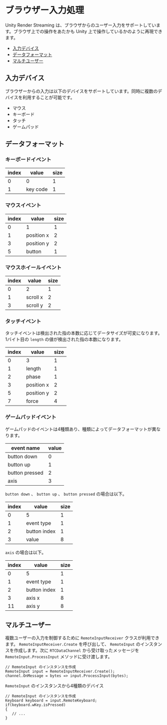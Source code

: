 # ブラウザー入力処理

Unity Render Streaming は、ブラウザからのユーザー入力をサポートしています。ブラウザ上での操作をあたかも Unity 上で操作しているかのように再現できます。

- [入力デバイス](#input-device)
- [データフォーマット](#dataformat)
- [マルチユーザー](#multi-user)

## 入力デバイス

ブラウザーからの入力は以下のデバイスをサポートしています。同時に複数のデバイスを利用することが可能です。

- マウス
- キーボード
- タッチ
- ゲームパッド

## データフォーマット

### キーボードイベント

|index|value|size|
|-------|-----|-----|
|0|0|1|
|1|key code|1|

### マウスイベント

|index|value|size|
|-------|-----|-----|
|0|1|1|
|1|position x|2|
|3|position y|2|
|5|button|1|

### マウスホイールイベント

|index|value|size|
|-------|-----|-----|
|0|2|1|
|1|scroll x|2|
|3|scroll y|2|

### タッチイベント

タッチイベントは検出された指の本数に応じてデータサイズが可変になります。 1バイト目の `length` の値が検出された指の本数になります。

|index|value|size|
|-------|-----|-----|
|0|3|1|
|1|length|1|
|2|phase|1|
|3|position x|2|
|5|position y|2|
|7|force|4|

### ゲームパッドイベント

ゲームパッドのイベントは4種類あり、種類によってデータフォーマットが異なります。

| event name | value |
|-------|-----|
| button down | 0 |
| button up | 1 |
| button pressed | 2 |
| axis | 3 |

`button down` 、 `button up` 、 `button pressed` の場合は以下。

|index|value|size|
|-------|-----|-----|
|0|5|1|
|1|event type|1|
|2|button index|1|
|3|value|8|

`axis` の場合は以下。

|index|value|size|
|-------|-----|-----|
|0|5|1|
|1|event type|1|
|2|button index|1|
|3|axis x|8|
|11|axis y|8|

## マルチユーザー

複数ユーザーの入力を制御するために `RemoteInputReceiver` クラスが利用できます。  `RemoteInputReceiver.Create` を呼び出して、 `RemoteInput` のインスタンスを作成します。次に `RTCDataChannel` から受け取ったメッセージを `RemoteInput.ProcessInput` メソッドに受け渡します。

```CSharp
// RemoteInput のインスタンスを作成
RemoteInput input = RemoteInputReceiver.Create();
channel.OnMessage = bytes => input.ProcessInput(bytes);
```

`RemoteInput` のインスタンスから4種類のデバイス

```CSharp
// RemoteInput のインスタンスを作成
Keyboard keyboard = input.RemoteKeyboard;
if(keyboard.wKey.isPressed)
{
   // ... 
}
```